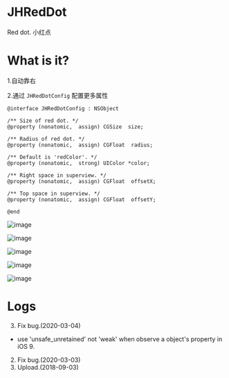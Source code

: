 # JHRedDot
Red dot. 小红点

# What is it?

1.自动靠右

2.通过 `JHRedDotConfig` 配置更多属性
```
@interface JHRedDotConfig : NSObject

/** Size of red dot. */
@property (nonatomic,  assign) CGSize  size;

/** Radius of red dot. */
@property (nonatomic,  assign) CGFloat  radius;

/** Default is 'redColor'. */
@property (nonatomic,  strong) UIColor *color;

/** Right space in superview. */
@property (nonatomic,  assign) CGFloat  offsetX;

/** Top space in superview. */
@property (nonatomic,  assign) CGFloat  offsetY;

@end
```

![image](https://github.com/xjh093/JHRedDot/blob/master/image/1.png)

![image](https://github.com/xjh093/JHRedDot/blob/master/image/2.png)

![image](https://github.com/xjh093/JHRedDot/blob/master/image/3.png)

![image](https://github.com/xjh093/JHRedDot/blob/master/image/4.png)

![image](https://github.com/xjh093/JHRedDot/blob/master/image/5.png)


# Logs
3. Fix bug.(2020-03-04)
- use 'unsafe_unretained' not 'weak' when observe a object's property in iOS 9.
2. Fix bug.(2020-03-03)
1. Upload.(2018-09-03)

